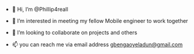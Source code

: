 - 👋 Hi, I’m @Phillip4reall
- 👀 I’m interested in meeting my fellow Mobile engineer to work together

- 💞️ I’m looking to collaborate on projects and others 
- 📫 you can reach me via email address gbengaoyeladun@gmail.com

<!---
Phillip4reall/Phillip4reall is a ✨ special ✨ repository because its `README.md` (this file) appears on your GitHub profile.
You can click the Preview link to take a look at your changes.
--->
